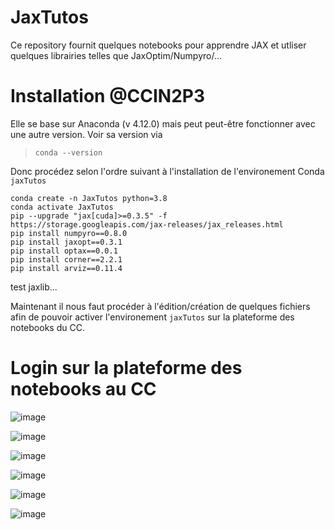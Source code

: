 # JaxTutos
Ce repository fournit quelques notebooks pour apprendre JAX et utliser quelques librairies telles que JaxOptim/Numpyro/...
# Installation @CCIN2P3
Elle se base sur Anaconda (v 4.12.0) mais peut peut-être fonctionner avec une autre version. 
Voir sa version via 
> `conda --version`

Donc procédez selon l'ordre suivant à l'installation de l'environement Conda `jaxTutos`
```
conda create -n JaxTutos python=3.8
conda activate JaxTutos
pip --upgrade "jax[cuda]>=0.3.5" -f https://storage.googleapis.com/jax-releases/jax_releases.html
pip install numpyro==0.8.0
pip install jaxopt==0.3.1
pip install optax==0.0.1
pip install corner==2.2.1
pip install arviz==0.11.4
```

test jaxlib...



Maintenant il nous faut procéder à l'édition/création de quelques fichiers afin de pouvoir activer l'environement `jaxTutos` sur la plateforme des notebooks du CC.



# Login sur la plateforme des notebooks au CC
![image](https://user-images.githubusercontent.com/20539759/162919652-c788af2a-0698-4d74-8bd0-154918bd6e1e.png)

![image](https://user-images.githubusercontent.com/20539759/162919846-a8218c05-6d50-4eb7-b1b7-ae964c132b34.png)


![image](https://user-images.githubusercontent.com/20539759/162919922-737e4b01-8f8d-4e96-b2e9-935498552993.png)

![image](https://user-images.githubusercontent.com/20539759/162920000-4c787b99-e46e-4068-9171-9b7dee2aa5d9.png)


![image](https://user-images.githubusercontent.com/20539759/162924541-8a69641e-b85c-4e37-976e-d8cac5cf9a3b.png)


![image](https://user-images.githubusercontent.com/20539759/162920945-08b645f2-d028-43b0-9faa-d199b8fac1ba.png)





